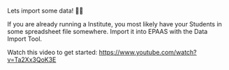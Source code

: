 Lets import some data! 💪💪

If you are already running a Institute, you most likely have your Students in some spreadsheet file somewhere. Import it into EPAAS with the Data Import Tool.

Watch this video to get started: https://www.youtube.com/watch?v=Ta2Xx3QoK3E